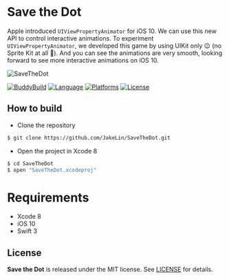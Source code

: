 # Save the Dot

Apple introduced `UIViewPropertyAnimator` for iOS 10. We can use this new API to control interactive animations. To experiment `UIViewPropertyAnimator`, we developed this game by using UIKit only 😉 (no Sprite Kit at all 😬). And you can see the animations are very smooth, looking forward to see more interactive animations on iOS 10.

![SaveTheDot](https://cloud.githubusercontent.com/assets/573856/16248754/90150c2a-3854-11e6-9ee1-c2e4f228a9b6.gif)

[![BuddyBuild](https://dashboard.buddybuild.com/api/statusImage?appID=5769c29ca1b106010050287a&branch=master&build=latest)](https://dashboard.buddybuild.com/apps/5769c29ca1b106010050287a/build/latest)
[![Language](https://img.shields.io/badge/language-Swift%203-orange.svg)](https://swift.org)
[![Platforms](https://img.shields.io/badge/platform-ios-lightgrey.svg)](https://swift.org/about/#platform-support)
[![License](https://img.shields.io/github/license/JakeLin/SaveTheDot.svg?style=flat)](https://github.com/JakeLin/SaveTheDot/blob/master/LICENSE)

## How to build

* Clone the repository

```bash
$ git clone https://github.com/JakeLin/SaveTheDot.git
```

* Open the project in Xcode 8

```bash
$ cd SaveTheDot
$ open "SaveTheDot.xcodeproj"
```

# Requirements

* Xcode 8
* iOS 10
* Swift 3

## License
**Save the Dot** is released under the MIT license. See [LICENSE](https://github.com/JakeLin/SaveTheDot/blob/master/LICENSE) for details.
